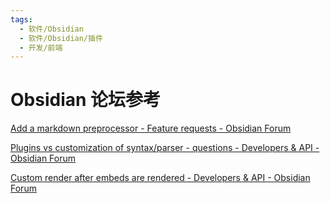 ```yaml
---
tags:
  - 软件/Obsidian
  - 软件/Obsidian/插件
  - 开发/前端
---
```


# Obsidian 论坛参考

[Add a markdown preprocessor - Feature requests - Obsidian Forum](https://forum.obsidian.md/t/add-a-markdown-preprocessor/1451)

[Plugins vs customization of syntax/parser - questions - Developers & API - Obsidian Forum](https://forum.obsidian.md/t/plugins-vs-customization-of-syntax-parser-questions/10073)

[Custom render after embeds are rendered - Developers & API - Obsidian Forum](https://forum.obsidian.md/t/custom-render-after-embeds-are-rendered/12648/2)
